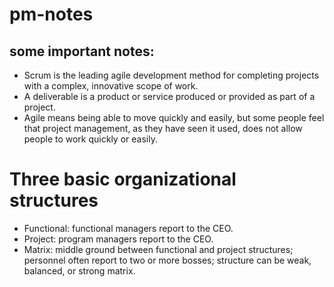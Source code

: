 # pm-notes
## some important notes:
- Scrum is the leading agile development method for completing projects with a complex, innovative scope of work.
- A deliverable is a product or service produced or provided as part of a project.
- Agile means being able to move quickly and easily, but some people feel that project management, as they have seen it used, does not allow people to work quickly or easily.

# Three basic organizational structures
* Functional: functional managers report to the CEO.
* Project: program managers report to the CEO.
* Matrix: middle ground between functional and project structures; personnel often report to two or more bosses; structure can be weak, balanced, or strong matrix.
